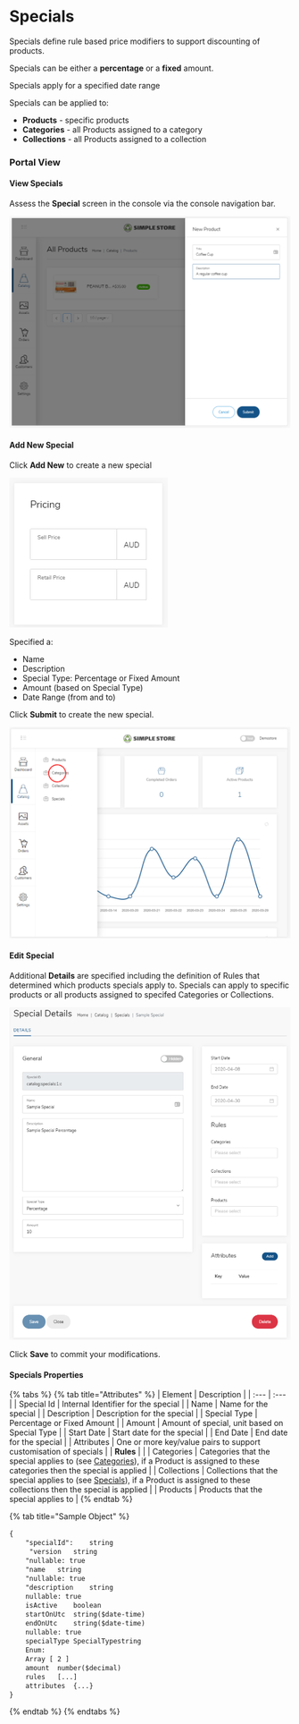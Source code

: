 # Specials

Specials define rule based price modifiers to support discounting of products.

Specials can be either a **percentage** or a **fixed** amount.

Specials apply for a specified date range

Specials can be applied to:

* **Products** - specific products
* **Categories** - all Products assigned to a category
* **Collections** - all Products assigned to a collection

### Portal View

#### View Specials

Assess the **Special** screen in the console via the console navigation bar.

![](../.gitbook/assets/image%20%289%29.png)

#### Add New Special

Click **Add New** to create a new special

![](../.gitbook/assets/image%20%2825%29.png)

Specified a:

* Name
* Description
* Special Type: Percentage or Fixed Amount
* Amount \(based on Special Type\)
* Date Range \(from and to\)

Click **Submit** to create the new special.

![](../.gitbook/assets/image%20%2818%29.png)

#### Edit Special 

Additional **Details** are specified including the definition of Rules that determined which products specials apply to.  Specials can apply to specific products or all products assigned to specifed Categories or Collections.

![](../.gitbook/assets/image%20%2832%29.png)

Click **Save** to commit your modifications.

#### Specials Properties

{% tabs %}
{% tab title="Attributes" %}
| Element | Description |
| :--- | :--- |
| Special Id | Internal Identifier for the special |
| Name | Name for the special |
| Description | Description for the special |
| Special Type | Percentage or Fixed Amount |
| Amount | Amount of special, unit based on Special Type |
| Start Date | Start date for the special |
| End Date | End date for the special |
| Attributes | One or more key/value pairs to support customisation of specials |
| **Rules** |  |
| Categories | Categories that the special applies to \(see [Categories](categories.md)\), if a Product is assigned to these categories then the special is applied |
| Collections | Collections that the special applies to \(see [Specials](specials.md)\), if a Product is assigned to these collections then the special is applied |
| Products | Products that the special applies to |
{% endtab %}

{% tab title="Sample Object" %}
```text
{
    "specialId":	string
     "version	string
    "nullable: true
    "name	string
    "nullable: true
    "description	string
    nullable: true
    isActive	boolean
    startOnUtc	string($date-time)
    endOnUtc	string($date-time)
    nullable: true
    specialType	SpecialTypestring
    Enum:
    Array [ 2 ]
    amount	number($decimal)
    rules	[...]
    attributes	{...}
}
```
{% endtab %}
{% endtabs %}

